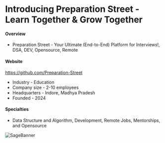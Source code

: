 # Introducing Preparation Street - Learn Together & Grow Together

#### Overview
- Preparation Street - Your Ultimate (End-to-End) Platform for Interviews!, DSA, DEV, Opensource, Remote

#### Website
https://github.com/Preparation-Street

- Industry - Education
- Company size - 2-10 employees
- Headquarters - Indore, Madhya Pradesh
- Founded - 2024

#### Specialties
- Data Structure and Algorithm, Development, Remote Jobs, Mentorships, and Opensource

![SageBanner](https://github.com/user-attachments/assets/a27964bd-60fd-42c7-8b0b-11e9590ac083)
